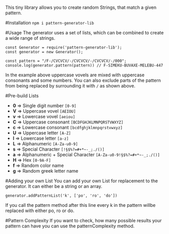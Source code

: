 This tiny library allows you to create random Strings, that match a given pattern.

#Installation
<code>npm i pattern-generator-lib</code>

#Usage
The generator uses a set of lists, which can be combined to create a wide range of strings.
<pre><code>const Generator = require('pattern-generator-lib');
const generator = new Generator();

const pattern = "/F-/CVCVCV/-/CVCVCV/-/CVCVCV/-/000";
console.log(generator.pattern(pattern)) // F-SIMEKU-BUVAXE-MELEBU-447
</code></pre>

In the example above uppercase vovels are mixed with uppercase consonants and some numbers. You can also exclude parts of the pattern from being replaced by surrounding it with <code>/</code> as shown above. 

#Pre-build Lists
* **0** => Single digit number <code>[0-9]</code>
* **V** => Uppercase vovel <code>[AEIOU]</code>
* **v** => Lowercase vovel <code>[aeiou]</code>
* **C** => Uppercase consonant <code>[BCDFGHJKLMNPQRSTVWXYZ]</code>
* **c** => Lowercase consonant <code>[bcdfghjklmnpqrstvwxyz]</code>
* **U** => Uppercase letter <code>[A-Z]</code>
* **l** => Lowercase letter <code>[a-z]</code>
* **L** => Alphanumeric <code>[A-Za-u0-9]</code>
* **s** => Special Character <code>[!§$%?=#+*~-_;./()]</code>
* **a** => Alphanumeric + Special Character <code>[A-Za-u0-9!§$%?=#+*~-_;./()]</code>
* **H** => Hex <code>[0-9A-F]</code>
* **f** => Random color name
* **g** => Random greek letter name

#Adding your own List
You can add your own List for replacement to the generator. It can either be a string or an array.

<code>generator.addPatternList('k', ['po', 'ro', 'do'])</code>

If you call the pattern method after this line every k in the pattern willbe replaced with either po, ro or do.

#Pattern Complexity
If you want to check, how many possible results your pattern can have you can use the patternComplexity method.